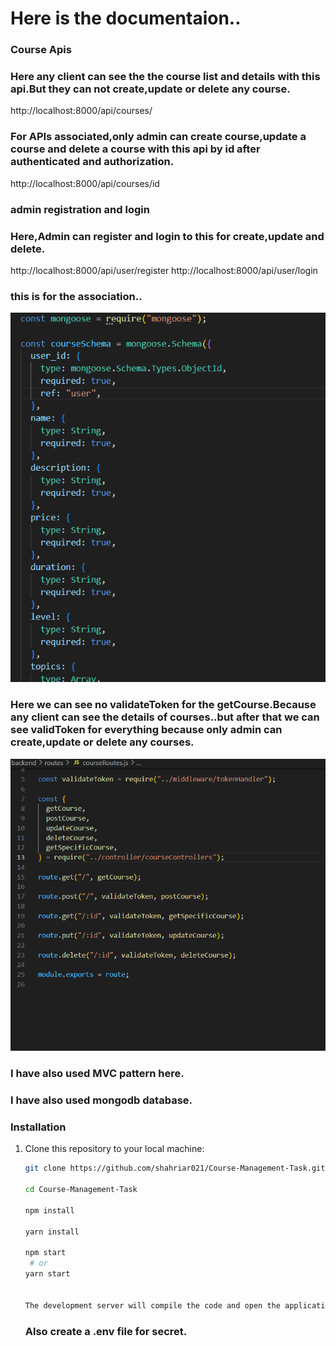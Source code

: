 # Here is the documentaion..

### Course Apis

### Here any client can see the the course list and details with this api.But they can not create,update or delete any course.

http://localhost:8000/api/courses/

### For APIs associated,only admin can create course,update a course and delete a course with this api by id after authenticated and authorization.

http://localhost:8000/api/courses/id

### admin registration and login

### Here,Admin can register and login to this for create,update and delete.

http://localhost:8000/api/user/register
http://localhost:8000/api/user/login

### this is for the association..

![images](/backend/screenshots/ref.png)

### Here we can see no validateToken for the getCourse.Because any client can see the details of courses..but after that we can see validToken for everything because only admin can create,update or delete any courses.

![images](/backend/screenshots/validation.png)

### I have also used MVC pattern here.

### I have also used mongodb database.

### Installation

1. Clone this repository to your local machine:

   ```bash
   git clone https://github.com/shahriar021/Course-Management-Task.git

   cd Course-Management-Task

   npm install

   yarn install

   npm start
    # or
   yarn start


   The development server will compile the code and open the application in your default web browser. You can access the application at http://localhost:3000.
   ```

   ### Also create a .env file for secret.
